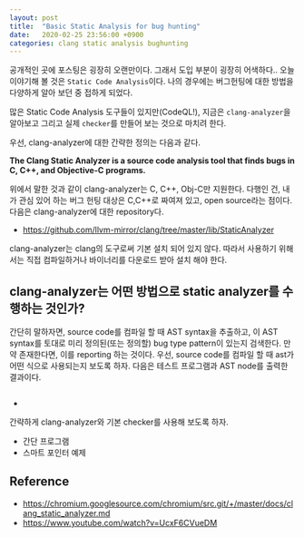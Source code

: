 ```yaml
---
layout: post
title:  "Basic Static Analysis for bug hunting"
date:   2020-02-25 23:56:00 +0900
categories: clang static analysis bughunting
---
```


공개적인 곳에 포스팅은 굉장히 오랜만이다. 그래서 도입 부분이 굉장히 어색하다..
오늘 이야기해 볼 것은 `Static Code Analysis`이다.  나의 경우에는 버그헌팅에 대한 방법을 다양하게 알아 보던 중 접하게 되었다.

많은 Static Code Analysis 도구들이 있지만(CodeQL!), 지금은 `clang-analyzer`을 알아보고 그리고 실제 `checker`를 만들어 보는 것으로 마치려 한다.

우선, clang-analyzer에 대한 간략한 정의는 다음과 같다.

**The Clang Static Analyzer is a source code analysis tool that finds bugs in C, C++, and Objective-C programs.**

위에서 말한 것과 같이 clang-analyzer는 C, C++, Obj-C만 지원한다. 다행인 건, 내가 관심 있어 하는 버그 헌팅 대상은 C,C++로 짜여져 있고, open source라는 점이다. 다음은 clang-analyzer에 대한 repository다.

* https://github.com/llvm-mirror/clang/tree/master/lib/StaticAnalyzer

clang-analyzer는 clang의 도구로써 기본 설치 되어 있지 않다. 따라서 사용하기 위해서는 직접 컴파일하거나 바이너리를 다운로드 받아 설치 해야 한다.

## clang-analyzer는 어떤 방법으로 static analyzer를 수행하는 것인가?

간단히 말하자면, source code를 컴파일 할 때 AST syntax을 추출하고, 이 AST syntax를 토대로 미리 정의된(또는 정의할) bug type pattern이 있는지 검색한다. 만약 존재한다면, 이를 reporting 하는 것이다. 우선, source code를 컴파일 할 때 ast가 어떤 식으로 사용되는지 보도록 하자.  다음은 테스트 프로그램과 AST node를 출력한 결과이다.

```c
```
- 
간략하게 clang-analyzer와 기본 checker를 사용해 보도록 하자.

- 간단 프로그램
- 스마트 포인터 예제


## Reference
- https://chromium.googlesource.com/chromium/src.git/+/master/docs/clang_static_analyzer.md
- https://www.youtube.com/watch?v=UcxF6CVueDM